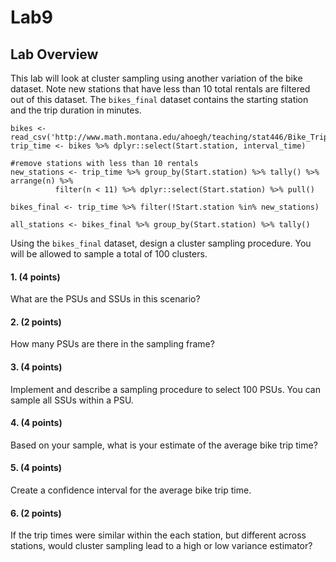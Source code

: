 # Lab9

## Lab Overview

This lab will look at cluster sampling using another variation of the bike dataset. Note new stations that have less than 10 total rentals are filtered out of this dataset. The `bikes_final` dataset contains the starting station and the trip duration in minutes.

```{r, message = F}
bikes <- read_csv('http://www.math.montana.edu/ahoegh/teaching/stat446/Bike_Trips.csv')
trip_time <- bikes %>% dplyr::select(Start.station, interval_time)

#remove stations with less than 10 rentals
new_stations <- trip_time %>% group_by(Start.station) %>% tally() %>% arrange(n) %>% 
          filter(n < 11) %>% dplyr::select(Start.station) %>% pull()

bikes_final <- trip_time %>% filter(!Start.station %in% new_stations)

all_stations <- bikes_final %>% group_by(Start.station) %>% tally()
```



Using the `bikes_final` dataset, design a cluster sampling procedure. You will be allowed to sample a total of 100 clusters.

#### 1. (4 points)
What are the PSUs and SSUs in this scenario?

#### 2. (2 points)
How many PSUs are there in the sampling frame?

#### 3. (4 points)
Implement and describe a sampling procedure to select 100 PSUs. You can sample all SSUs within a PSU.

#### 4. (4 points)
Based on your sample, what is your estimate of the average bike trip time?

#### 5. (4 points)
Create a confidence interval for the average bike trip time.

#### 6. (2 points)
If the trip times were similar within the each station, but different across stations, would cluster sampling lead to a high or low variance estimator?

